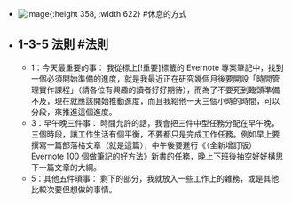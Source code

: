- ![image](https://bnextmedia.s3.hicloud.net.tw/image/album/2021-07/img-1626762271-13526@900.jpg){:height 358, :width 622} #休息的方式
- ## 1-3-5 法則 #法則
	- 1：今天最重要的事：
	  我從標上[!重要]標籤的 Evernote 專案筆記中，找到一個必須開始準備的進度，就是我最近正在研究幾個月後要開設「時間管理實作課程」（請各位有興趣的讀者好好期待），而為了不要死到臨頭準備不及，現在就應該開始推動進度，而且我給他一天三個小時的時間，可以分段，來推進這個進度。
	- 3：早午晚三件事：
	  時間允許的話，我會把三件中型任務分配在早午晚，三個時段，讓工作生活有個平衡，不要都只是完成工作任務。例如早上要撰寫一篇部落格文章（就是這篇），中午後要進行《（全新增訂版）Evernote 100 個做筆記的好方法》新書的任務，晚上下班後抽空好好構思下一篇文章的大綱。
	- 5：其他五件瑣事：
	  剩下的部分，我就放入一些工作上的雜務，或是其他比較次要但想做的事情。
